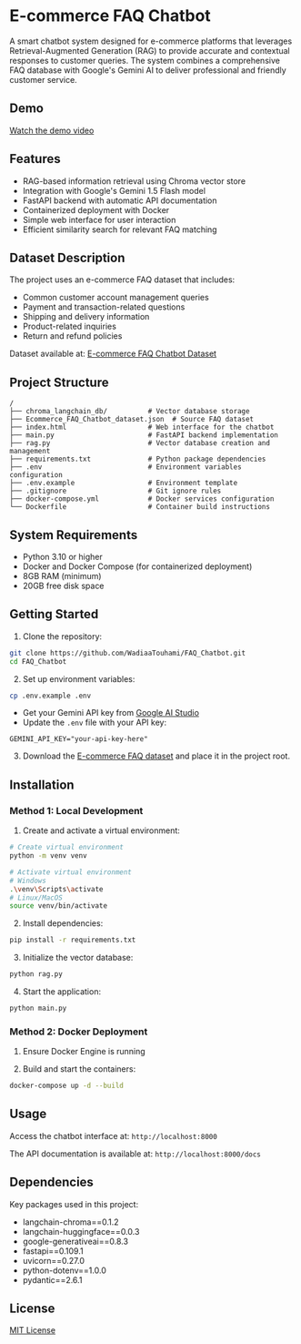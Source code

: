 # E-commerce FAQ Chatbot

A smart chatbot system designed for e-commerce platforms that leverages Retrieval-Augmented Generation (RAG) to provide accurate and contextual responses to customer queries. The system combines a comprehensive FAQ database with Google's Gemini AI to deliver professional and friendly customer service.

## Demo

[Watch the demo video](https://drive.google.com/file/d/1Luuzoqv2oeh9iGLXlfcCzsXpUWGdnR7o/view?usp=drive_link)

## Features

- RAG-based information retrieval using Chroma vector store
- Integration with Google's Gemini 1.5 Flash model
- FastAPI backend with automatic API documentation
- Containerized deployment with Docker
- Simple web interface for user interaction
- Efficient similarity search for relevant FAQ matching

## Dataset Description

The project uses an e-commerce FAQ dataset that includes:

- Common customer account management queries
- Payment and transaction-related questions
- Shipping and delivery information
- Product-related inquiries
- Return and refund policies

Dataset available at: [E-commerce FAQ Chatbot Dataset](https://www.kaggle.com/datasets/saadmakhdoom/ecommerce-faq-chatbot-dataset/data)

## Project Structure

```
/
├── chroma_langchain_db/          # Vector database storage
├── Ecommerce_FAQ_Chatbot_dataset.json  # Source FAQ dataset
├── index.html                    # Web interface for the chatbot
├── main.py                       # FastAPI backend implementation
├── rag.py                        # Vector database creation and management
├── requirements.txt              # Python package dependencies
├── .env                          # Environment variables configuration
├── .env.example                  # Environment template
├── .gitignore                    # Git ignore rules
├── docker-compose.yml            # Docker services configuration
└── Dockerfile                    # Container build instructions
```

## System Requirements

- Python 3.10 or higher
- Docker and Docker Compose (for containerized deployment)
- 8GB RAM (minimum)
- 20GB free disk space

## Getting Started

1. Clone the repository:

```bash
git clone https://github.com/WadiaaTouhami/FAQ_Chatbot.git
cd FAQ_Chatbot
```

2. Set up environment variables:

```bash
cp .env.example .env
```

- Get your Gemini API key from [Google AI Studio](https://aistudio.google.com/app/apikey)
- Update the `.env` file with your API key:

```
GEMINI_API_KEY="your-api-key-here"
```

3. Download the [E-commerce FAQ dataset](https://www.kaggle.com/datasets/saadmakhdoom/ecommerce-faq-chatbot-dataset/data) and place it in the project root.

## Installation

### Method 1: Local Development

1. Create and activate a virtual environment:

```bash
# Create virtual environment
python -m venv venv

# Activate virtual environment
# Windows
.\venv\Scripts\activate
# Linux/MacOS
source venv/bin/activate
```

2. Install dependencies:

```bash
pip install -r requirements.txt
```

3. Initialize the vector database:

```bash
python rag.py
```

4. Start the application:

```bash
python main.py
```

### Method 2: Docker Deployment

1. Ensure Docker Engine is running

2. Build and start the containers:

```bash
docker-compose up -d --build
```

## Usage

Access the chatbot interface at: `http://localhost:8000`

The API documentation is available at: `http://localhost:8000/docs`

## Dependencies

Key packages used in this project:

- langchain-chroma==0.1.2
- langchain-huggingface==0.0.3
- google-generativeai==0.8.3
- fastapi==0.109.1
- uvicorn==0.27.0
- python-dotenv==1.0.0
- pydantic==2.6.1

## License

[MIT License](LICENSE)
